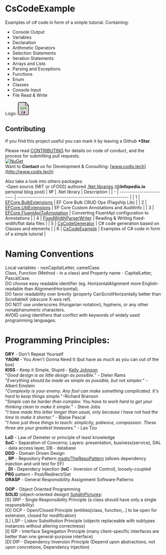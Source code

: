 # CsCodeExample
Examples of c# code in form of a simple tutorial.
Containing:
- Console Output
- Variables
- Declaration
- Arithmetic Operators
- Selection Statements
- Iteration Statements
- Arrays and Lists
- Parsing and Exceptions
- Functions
- Enum
- Classes
- Console Input
- File Read & Write

Logo: <img src="CsCodeLogo.png" height=42>  

## Contributing
If you find this project useful you can mark it by leaving a Github **\*Star**.  

Please read [CONTRIBUTING](CONTRIBUTING.md) for details on code of conduct, and the process for submitting pull requests.  
[![NuGet](https://img.shields.io/npm/l/express.svg)](https://github.com/borisdj/CsCodeGenerator/blob/master/LICENSE)  
Want to **Contact** us for Development & Consulting: [www.codis.tech](http://www.codis.tech)

Also take a look into others packages:</br>
-Open source (MIT or cFOSS) authored [.Net libraries](https://infopedia.io/dot-net-libraries/) (@**Infopedia.io** personal blog post)
| №  | .Net library             | Description                                              |
| -  | ------------------------ | -------------------------------------------------------- |
| 1  | [EFCore.BulkExtensions](https://github.com/borisdj/EFCore.BulkExtensions) | EF Core Bulk CRUD Ops (Flagship Lib) |
| 2  | [EFCore.UtilExtensions](https://github.com/borisdj/EFCore.UtilExtensions) | EF Core Custom Annotations and AuditInfo |
| 3  | [EFCore.FluentApiToAnnotation](https://github.com/borisdj/EFCore.FluentApiToAnnotation) | Converting FluentApi configuration to Annotations |
| 4  | [FixedWidthParserWriter](https://github.com/borisdj/FixedWidthParserWriter) | Reading & Writing fixed-width/flat data files |
| 5  | [CsCodeGenerator](https://github.com/borisdj/CsCodeGenerator) | C# code generation based on Classes and elements |
| 6  | [CsCodeExample](https://github.com/borisdj/CsCodeExample) | Examples of C# code in form of a simple tutorial |

# Naming Conventions
Local variables - nonCapitalLetter, camelCase.  
Class, Function (Method - in a class) and Property name - CapitalLetter, PascalCase.  
DO choose easy readable identifier (eg. HorizontalAlignment more English-readable than AlignmentHorizontal).  
DO favor readability over brevity (property CanScrollHorizontally better than ScrollableX (obscure X-axis ref).  
DO NOT use underscores (Hungarian notation), hyphens, or any other nonalphanumeric characters.  
AVOID using identifiers that conflict with keywords of widely used programming languages.  

# Programming Principles:
**DRY** - Don't Repeat Yourself  
**YAGNI** - You Aren't Gonna Need It (but have as much as you can out of the box)  
**KISS** - Keep it Simple, Stupid - [Kelly Johnson](https://en.wikipedia.org/wiki/Kelly_Johnson (engineer))  
	"*Good design is as little design as possible.*" - Dieter Rams  
	"*Everything should be made as simple as possible, but not simpler.*" - Albert Einstein  
	"*Complexity is your enemy. Any fool can make something complicated. It's hard to keep things simple.*"-Richard Branson  
	"*Simple can be harder than complex: You have to work hard to get your thinking clean to make it simple.*" - Steve Jobs  
	"*I have made this letter longer than usual, only because I have not had the time to make it shorter.*" - Blaise Pascal  
	"*I have just three things to teach: simplicity, patience, compassion. These three are your greatest treasures.*" - Lao Tzu  

**LoD**   - Law of Demeter or principle of least knowledge  
**SoC**   - Separation of Concerns; Layers: presentation, business(service), DAL - data access layer, DB - database  
**DDD**   - Domain Driven Design  
 _ **RP** - Repository Pattern [msdn/TheRepoPattern](https://msdn.microsoft.com/en-us/library/ff649690.aspx) (allows dependency injection and unit test for EF)  
 _ **DI** - Dependecy Injection (**IoC** - Inversion of Control), loosely-coupled  
**PRG** pattern - Post/Redirect/Get  
**GRASP** - General Responsibility Assignment Software Patterns  

**OOP** - Object Oriented Programming  
**SOLID** (object-oriented design) [SolidInPictures](https://lostechies.com/derickbailey/2009/02/11/solid-development-principles-in-motivational-pictures/):  
[S] SRP - Single Responsibility Principle (a class should have only a single responsibility)  
[O] OCP - Open/Closed Principle (entities[class, function,..] to be open for extension, closed for modification)  
[L] LSP - Liskov Substitution Principle (objects replaceable with subtypes instances without altering correctness)  
[I] ISP - Interface Segregation Principle (many client-specific interfaces are better than one general-purpose interface)  
[D] DIP - Dependency Inversion Principle (Depend upon abstractions, not upon concretions, Dependency injection)  
